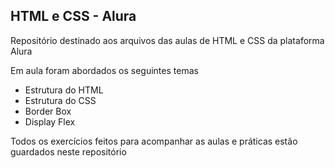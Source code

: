 ## HTML e CSS - Alura

<p>Repositório destinado aos arquivos das aulas de HTML e CSS da plataforma Alura</p>

Em aula foram abordados os seguintes temas
- Estrutura do HTML
- Estrutura do CSS
- Border Box
- Display Flex

Todos os exercícios feitos para acompanhar as aulas e práticas estão guardados neste repositório
